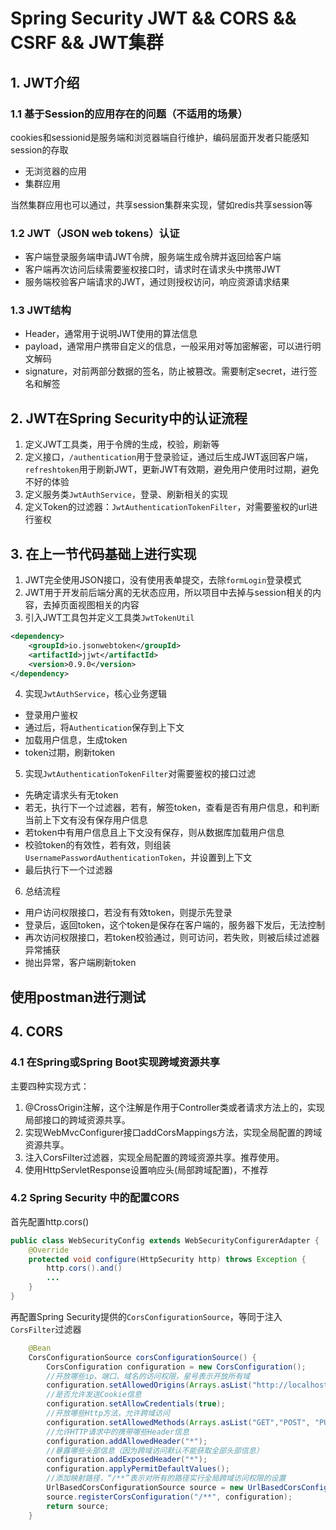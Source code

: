 # Spring Security JWT && CORS && CSRF && JWT集群

## 1. JWT介绍

### 1.1 基于Session的应用存在的问题（不适用的场景）

cookies和sessionid是服务端和浏览器端自行维护，编码层面开发者只能感知session的存取

- 无浏览器的应用
- 集群应用

当然集群应用也可以通过，共享session集群来实现，譬如redis共享session等

### 1.2 JWT（JSON web tokens）认证

- 客户端登录服务端申请JWT令牌，服务端生成令牌并返回给客户端
- 客户端再次访问后续需要鉴权接口时，请求时在请求头中携带JWT
- 服务端校验客户端请求的JWT，通过则授权访问，响应资源请求结果

### 1.3 JWT结构

- Header，通常用于说明JWT使用的算法信息
- payload，通常用户携带自定义的信息，一般采用对等加密解密，可以进行明文解码
- signature，对前两部分数据的签名，防止被篡改。需要制定secret，进行签名和解签

## 2. JWT在Spring Security中的认证流程

1. 定义JWT工具类，用于令牌的生成，校验，刷新等
2. 定义接口，```/authentication```用于登录验证，通过后生成JWT返回客户端，
```refreshtoken```用于刷新JWT，更新JWT有效期，避免用户使用时过期，避免不好的体验
3. 定义服务类```JwtAuthService```，登录、刷新相关的实现
4. 定义Token的过滤器：```JwtAuthenticationTokenFilter```，对需要鉴权的url进行鉴权

## 3. 在上一节代码基础上进行实现

1. JWT完全使用JSON接口，没有使用表单提交，去除```formLogin```登录模式
2. JWT用于开发前后端分离的无状态应用，所以项目中去掉与session相关的内容，去掉页面视图相关的内容
3. 引入JWT工具包并定义工具类```JwtTokenUtil```

```xml
<dependency>
    <groupId>io.jsonwebtoken</groupId>
    <artifactId>jjwt</artifactId>
    <version>0.9.0</version>
</dependency>
```

4. 实现```JwtAuthService```，核心业务逻辑
- 登录用户鉴权
- 通过后，将```Authentication```保存到上下文
- 加载用户信息，生成token
- token过期，刷新token

5. 实现```JwtAuthenticationTokenFilter```对需要鉴权的接口过滤

- 先确定请求头有无token
- 若无，执行下一个过滤器，若有，解签token，查看是否有用户信息，和判断当前上下文有没有保存用户信息
- 若token中有用户信息且上下文没有保存，则从数据库加载用户信息
- 校验token的有效性，若有效，则组装```UsernamePasswordAuthenticationToken```，并设置到上下文
- 最后执行下一个过滤器

6. 总结流程

- 用户访问权限接口，若没有有效token，则提示先登录
- 登录后，返回token，这个token是保存在客户端的，服务器下发后，无法控制
- 再次访问权限接口，若token校验通过，则可访问，若失败，则被后续过滤器异常捕获
- 抛出异常，客户端刷新token


## 使用postman进行测试

## 4. CORS

### 4.1 在Spring或Spring Boot实现跨域资源共享

主要四种实现方式：

1. @CrossOrigin注解，这个注解是作用于Controller类或者请求方法上的，实现局部接口的跨域资源共享。
2. 实现WebMvcConfigurer接口addCorsMappings方法，实现全局配置的跨域资源共享。
3. 注入CorsFilter过滤器，实现全局配置的跨域资源共享。推荐使用。
4. 使用HttpServletResponse设置响应头(局部跨域配置)，不推荐

### 4.2 Spring Security 中的配置CORS

首先配置http.cors()
```java
public class WebSecurityConfig extends WebSecurityConfigurerAdapter {
    @Override
    protected void configure(HttpSecurity http) throws Exception {
        http.cors().and()
        ...
    }
}
```

再配置Spring Security提供的```CorsConfigurationSource```，等同于注入```CorsFilter```过滤器

```java
    @Bean
    CorsConfigurationSource corsConfigurationSource() {
        CorsConfiguration configuration = new CorsConfiguration();
        //开放哪些ip、端口、域名的访问权限，星号表示开放所有域
        configuration.setAllowedOrigins(Arrays.asList("http://localhost:8888"));
        //是否允许发送Cookie信息
        configuration.setAllowCredentials(true);
        //开放哪些Http方法，允许跨域访问
        configuration.setAllowedMethods(Arrays.asList("GET","POST", "PUT", "DELETE"));
        //允许HTTP请求中的携带哪些Header信息
        configuration.addAllowedHeader("*");
        //暴露哪些头部信息（因为跨域访问默认不能获取全部头部信息）
        configuration.addExposedHeader("*");
        configuration.applyPermitDefaultValues();
        //添加映射路径，“/**”表示对所有的路径实行全局跨域访问权限的设置
        UrlBasedCorsConfigurationSource source = new UrlBasedCorsConfigurationSource();
        source.registerCorsConfiguration("/**", configuration);
        return source;
    }
```

